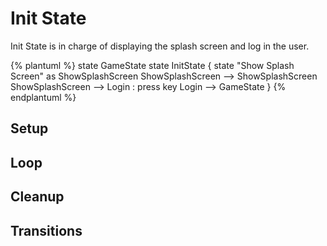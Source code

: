 # Init State

Init State is in charge of displaying the splash screen and log in the user.

{% plantuml %}
state GameState
state InitState {
state "Show Splash Screen" as ShowSplashScreen
ShowSplashScreen --> ShowSplashScreen
ShowSplashScreen --> Login : press key
Login --> GameState
}
{% endplantuml %}


## Setup


## Loop

## Cleanup

## Transitions